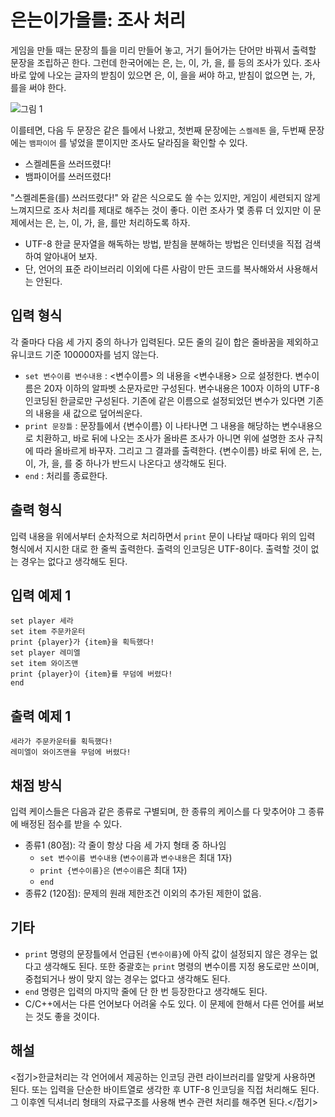 # 은는이가을를: 조사 처리

게임을 만들 때는 문장의 틀을 미리 만들어 놓고, 거기 들어가는 단어만 바꿔서 출력할 문장을 조립하곤 한다. 그런데 한국어에는 은, 는, 이, 가, 을, 를 등의 조사가 있다. 조사 바로 앞에 나오는 글자의 받침이 있으면 은, 이, 을을 써야 하고, 받침이 없으면 는, 가, 를을 써야 한다.

![그림 1](images/mxyXbuN.png)

이를테면, 다음 두 문장은 같은 틀에서 나왔고, 첫번째 문장에는 `스켈레톤` 을, 두번째 문장에는 `뱀파이어` 를 넣었을 뿐이지만 조사도 달라짐을 확인할 수 있다.

- 스켈레톤을 쓰러뜨렸다!
- 뱀파이어를 쓰러뜨렸다!

&quot;스켈레톤을(를) 쓰러뜨렸다!&quot; 와 같은 식으로도 쓸 수는 있지만, 게임이 세련되지 않게 느껴지므로 조사 처리를 제대로 해주는 것이 좋다.
이런 조사가 몇 종류 더 있지만 이 문제에서는 은, 는, 이, 가, 을, 를만 처리하도록 하자.

- UTF-8 한글 문자열을 해독하는 방법, 받침을 분해하는 방법은 인터넷을 직접 검색하여 알아내어 보자.
- 단, 언어의 표준 라이브러리 이외에 다른 사람이 만든 코드를 복사해와서 사용해서는 안된다.

## 입력 형식

각 줄마다 다음 세 가지 중의 하나가 입력된다.
모든 줄의 길이 합은 줄바꿈을 제외하고 유니코드 기준 100000자를 넘지 않는다.

- `set 변수이름 변수내용` : &lt;변수이름&gt; 의 내용을 &lt;변수내용&gt; 으로 설정한다. 변수이름은 20자 이하의 알파벳 소문자로만 구성된다. 변수내용은 100자 이하의 UTF-8 인코딩된 한글로만 구성된다. 기존에 같은 이름으로 설정되었던 변수가 있다면 기존의 내용을 새 값으로 덮어씌운다.
- `print 문장틀` : 문장틀에서 {변수이름} 이 나타나면 그 내용을 해당하는 변수내용으로 치환하고, 바로 뒤에 나오는 조사가 올바른 조사가 아니면 위에 설명한 조사 규칙에 따라 올바르게 바꾸자. 그리고 그 결과를 출력한다. {변수이름} 바로 뒤에 은, 는, 이, 가, 을, 를 중 하나가 반드시 나온다고 생각해도 된다.
- `end` : 처리를 종료한다.

## 출력 형식

입력 내용을 위에서부터 순차적으로 처리하면서 `print` 문이 나타날 때마다 위의 입력 형식에서 지시한 대로 한 줄씩 출력한다. 출력의 인코딩은 UTF-8이다.
출력할 것이 없는 경우는 없다고 생각해도 된다.

## 입력 예제 1

```
set player 세라
set item 주문카운터
print {player}가 {item}을 획득했다!
set player 레미엘
set item 와이즈맨
print {player}이 {item}를 무덤에 버렸다!
end
```

## 출력 예제 1

```
세라가 주문카운터를 획득했다!
레미엘이 와이즈맨을 무덤에 버렸다!
```

## 채점 방식

입력 케이스들은 다음과 같은 종류로 구별되며, 한 종류의 케이스를 다 맞추어야 그 종류에 배정된 점수를 받을 수 있다.

* 종류1 (80점): 각 줄이 항상 다음 세 가지 형태 중 하나임
	- `set 변수이름 변수내용` (`변수이름`과 `변수내용`은 최대 1자)
	- `print {변수이름}은` (`변수이름`은 최대 1자)
	- `end`
* 종류2 (120점): 문제의 원래 제한조건 이외의 추가된 제한이 없음.

## 기타

- `print` 명령의 문장틀에서 언급된 `{변수이름}`에 아직 값이 설정되지 않은 경우는 없다고 생각해도 된다. 또한 중괄호는 `print` 명령의 변수이름 지정 용도로만 쓰이며, 중첩되거나 쌍이 맞지 않는 경우는 없다고 생각해도 된다.
- `end` 명령은 입력의 마지막 줄에 단 한 번 등장한다고 생각해도 된다.
- C/C++에서는 다른 언어보다 어려울 수도 있다. 이 문제에 한해서 다른 언어를 써보는 것도 좋을 것이다.



## 해설

<접기>한글처리는 각 언어에서 제공하는 인코딩 관련 라이브러리를 알맞게 사용하면 된다. 또는 입력을 단순한 바이트열로 생각한 후 UTF-8 인코딩을 직접 처리해도 된다. 그 이후엔 딕셔너리 형태의 자료구조를 사용해 변수 관련 처리를 해주면 된다.</접기>
